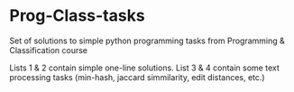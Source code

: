 # Prog-Class-tasks
Set of solutions to simple python programming tasks from Programming &amp; Classification course

Lists 1 & 2 contain simple one-line solutions. List 3 & 4 contain some text processing tasks (min-hash, jaccard simmilarity, edit distances, etc.) 
